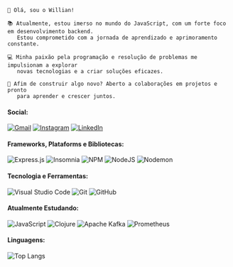 `````
👋 Olá, sou o Willian!
`````
`````
📚 Atualmente, estou imerso no mundo do JavaScript, com um forte foco em desenvolvimento backend.
   Estou comprometido com a jornada de aprendizado e aprimoramento constante.

💻 Minha paixão pela programação e resolução de problemas me impulsionam a explorar  
   novas tecnologias e a criar soluções eficazes.

🌟 Afim de construir algo novo? Aberto a colaborações em projetos e pronto
   para aprender e crescer juntos.
`````


#### Social:
 [![Gmail](https://img.shields.io/badge/Gmail-9CE6EF?style=for-the-badge&logo=gmail&logoColor=grey)](mailto:williandavid1092@gmail.com) [![Instagram](https://img.shields.io/badge/Instagram-9CE6EF.svg?style=for-the-badge&logo=Instagram&logoColor=grey)](https://www.instagram.com/daviddifloar/) [![LinkedIn](https://img.shields.io/badge/linkedin-9CE6EF.svg?style=for-the-badge&logo=linkedin&logoColor=grey)](https://www.linkedin.com/in/willlian-dias-30798127a/)

#### Frameworks, Plataforms e Bibliotecas:
![Express.js](https://img.shields.io/badge/express.js-9CE6EF.svg?style=for-the-badge&logo=express&logoColor=grey) ![Insomnia](https://img.shields.io/badge/Insomnia-9CE6EF?style=for-the-badge&logo=insomnia&logoColor=grey) ![NPM](https://img.shields.io/badge/NPM-9CE6EF.svg?style=for-the-badge&logo=npm&logoColor=grey) ![NodeJS](https://img.shields.io/badge/node.js-9CE6EF?style=for-the-badge&logo=node.js&logoColor=grey) ![Nodemon](https://img.shields.io/badge/NODEMON-9CE6EF.svg?style=for-the-badge&logo=nodemon&logoColor=grey) 
#### Tecnologia e Ferramentas:
![Visual Studio Code](https://img.shields.io/badge/Visual%20Studio%20Code-9CE6EF.svg?style=for-the-badge&logo=visual-studio-code&logoColor=grey) ![Git](https://img.shields.io/badge/git-9CE6EF.svg?style=for-the-badge&logo=git&logoColor=grey) ![GitHub](https://img.shields.io/badge/github-9CE6EF.svg?style=for-the-badge&logo=github&logoColor=grey)
#### Atualmente Estudando:
![JavaScript](https://img.shields.io/badge/javascript-9CE6EF.svg?style=for-the-badge&logo=javascript&logoColor=grey) ![Clojure](https://img.shields.io/badge/Clojure-9CE6EF.svg?style=for-the-badge&logo=Clojure&logoColor=grey) ![Apache Kafka](https://img.shields.io/badge/Apache%20Kafka-9CE6EF?style=for-the-badge&logo=grey) ![Prometheus](https://img.shields.io/badge/Prometheus-9CE6EF?style=for-the-badge&logo=Prometheus&logoColor=grey)
#### Linguagens:
![Top Langs](https://github-readme-stats-git-masterrstaa-rickstaa.vercel.app/api/top-langs/?username=WillianDias-BDev&layout=compact&bg_color=9CE6EF&border_color=9CE6EF&title_color=6E6E6E&text_color=grey) 


